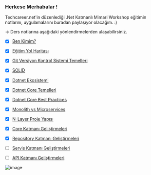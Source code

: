 ### Herkese Merhabalar !

Techcareer.net'in düzenlediği .Net Katmanlı Mimari Workshop eğitimin notlarını, uygulamalarını buradan paylaşıyor olacağım. :)

-> Ders notlarına aşağıdaki yönlendirmelerden ulaşabilirsiniz.

- [x] [Ben Kimim?](https://github.com/KardelRuveyda/dotnet-techcareer-workshop/blob/master/ben-kimim.md)
- [x] [Eğitim Yol Haritası](https://github.com/KardelRuveyda/dotnet-techcareer-workshop/blob/master/roadmap.md)
- [x] [Git Versiyon Kontrol Sistemi Temelleri](https://github.com/KardelRuveyda/dotnet-techcareer-workshop/blob/master/git-101.md)
- [x] [SOLID](https://github.com/KardelRuveyda/dotnet-techcareer-workshop/blob/master/solid.md)
- [x] [Dotnet Ekosistemi](https://github.com/KardelRuveyda/dotnet-techcareer-workshop/blob/master/dotnetekosistemi.md)
- [x] [Dotnet Core Temelleri](https://github.com/KardelRuveyda/dotnet-techcareer-workshop/blob/master/dotnetcore-basic.md)
- [x] [Dotnet Core Best Practices](https://github.com/KardelRuveyda/dotnet-techcareer-workshop/blob/master/dotnet-core-best-practices.md)
- [x] [Monolith vs Microservices](https://github.com/KardelRuveyda/dotnet-techcareer-workshop/blob/master/monolith-microservices.md)
- [x] [N-Layer Proje Yapısı](https://github.com/KardelRuveyda/dotnet-techcareer-workshop/blob/master/nlayer.md)
- [x] [Core Katmanı Geliştirmeleri](https://github.com/KardelRuveyda/dotnet-techcareer-workshop/blob/master/core.md)
- [x] [Repository Katmanı Geliştirmeleri](https://github.com/KardelRuveyda/dotnet-techcareer-workshop/blob/master/repository.md)
- [ ] [Servis Katmanı Geliştirmeleri](https://github.com/KardelRuveyda/dotnet-techcareer-workshop/blob/master/service.md)
- [ ] [API Katmanı Geliştirmeleri](https://github.com/KardelRuveyda/dotnet-techcareer-workshop/blob/master/api.md)


![image](https://github.com/KardelRuveyda/dotnet-techcareer-workshop/assets/33912144/9c134ee7-1138-437b-8914-9924879364d3)
